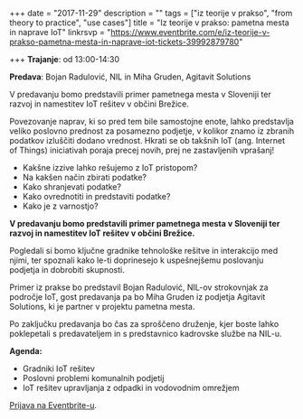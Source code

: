 +++
date = "2017-11-29"
description = ""
tags = ["iz teorije v prakso", "from theory to practice", "use cases"]
title = "Iz teorije v prakso: pametna mesta in naprave IoT"
linkrsvp = "https://www.eventbrite.com/e/iz-teorije-v-prakso-pametna-mesta-in-naprave-iot-tickets-39992879780"

+++
**Trajanje**: od 13:00-14:30

**Predava**: Bojan Radulović, NIL in Miha Gruden, Agitavit Solutions

V predavanju bomo predstavili primer pametnega mesta v Sloveniji ter razvoj in namestitev IoT rešitev v občini Brežice.

<!--more-->

Povezovanje naprav, ki so pred tem bile samostojne enote, lahko predstavlja veliko poslovno prednost za posamezno podjetje, v kolikor znamo iz zbranih podatkov izluščiti dodano vrednost. Hkrati se ob takšnih IoT (ang. Internet of Things) iniciativah poraja precej novih, prej ne zastavljenih vprašanj!

* Kakšne izzive lahko rešujemo z IoT pristopom?
* Na kakšen način zbirati podatke?
* Kako shranjevati podatke?
* Kako ovrednotiti in predstaviti podatke?
* Kako je z varnostjo?

**V predavanju bomo predstavili primer pametnega mesta v Sloveniji ter razvoj in namestitev IoT rešitev v občini Brežice.**

Pogledali si bomo ključne gradnike tehnološke rešitve in interakcijo med njimi, ter spoznali kako le-ti doprinesejo k uspešnejšemu poslovanju podjetja in dobrobiti skupnosti.

Primer iz prakse bo predstavil Bojan Radulović, NIL-ov strokovnjak za področje IoT, gost predavanja pa bo Miha Gruden iz podjetja Agitavit Solutions, ki je partner v projektu pametna mesta.

Po zaključku predavanja bo čas za sproščeno druženje, kjer boste lahko poklepetali s predavateljem in s predstavnico kadrovske službe na NIL-u.

**Agenda:**

* Gradniki IoT rešitev
* Poslovni problemi komunalnih podjetij
* IoT rešitev upravljanja z odpadki in vodovodnim omrežjem

[Prijava na Eventbrite-u](https://www.eventbrite.com/e/iz-teorije-v-prakso-pametna-mesta-in-naprave-iot-tickets-39992879780).